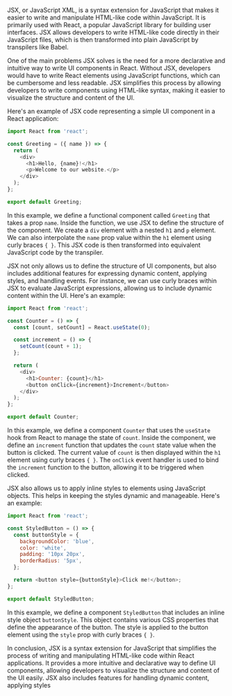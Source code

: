 JSX, or JavaScript XML, is a syntax extension for JavaScript that makes it easier to write and manipulate HTML-like code within JavaScript. It is primarily used with React, a popular JavaScript library for building user interfaces. JSX allows developers to write HTML-like code directly in their JavaScript files, which is then transformed into plain JavaScript by transpilers like Babel.

One of the main problems JSX solves is the need for a more declarative and intuitive way to write UI components in React. Without JSX, developers would have to write React elements using JavaScript functions, which can be cumbersome and less readable. JSX simplifies this process by allowing developers to write components using HTML-like syntax, making it easier to visualize the structure and content of the UI.

Here's an example of JSX code representing a simple UI component in a React application:

```javascript
import React from 'react';

const Greeting = ({ name }) => {
  return (
    <div>
      <h1>Hello, {name}!</h1>
      <p>Welcome to our website.</p>
    </div>
  );
};

export default Greeting;
```

In this example, we define a functional component called `Greeting` that takes a prop `name`. Inside the function, we use JSX to define the structure of the component. We create a `div` element with a nested `h1` and `p` element. We can also interpolate the `name` prop value within the `h1` element using curly braces `{ }`. This JSX code is then transformed into equivalent JavaScript code by the transpiler.

JSX not only allows us to define the structure of UI components, but also includes additional features for expressing dynamic content, applying styles, and handling events. For instance, we can use curly braces within JSX to evaluate JavaScript expressions, allowing us to include dynamic content within the UI. Here's an example:

```javascript
import React from 'react';

const Counter = () => {
  const [count, setCount] = React.useState(0);

  const increment = () => {
    setCount(count + 1);
  };

  return (
    <div>
      <h1>Counter: {count}</h1>
      <button onClick={increment}>Increment</button>
    </div>
  );
};

export default Counter;
```

In this example, we define a component `Counter` that uses the `useState` hook from React to manage the state of `count`. Inside the component, we define an `increment` function that updates the `count` state value when the button is clicked. The current value of `count` is then displayed within the `h1` element using curly braces `{ }`. The `onClick` event handler is used to bind the `increment` function to the button, allowing it to be triggered when clicked.

JSX also allows us to apply inline styles to elements using JavaScript objects. This helps in keeping the styles dynamic and manageable. Here's an example:

```javascript
import React from 'react';

const StyledButton = () => {
  const buttonStyle = {
    backgroundColor: 'blue',
    color: 'white',
    padding: '10px 20px',
    borderRadius: '5px',
  };

  return <button style={buttonStyle}>Click me!</button>;
};

export default StyledButton;
```

In this example, we define a component `StyledButton` that includes an inline style object `buttonStyle`. This object contains various CSS properties that define the appearance of the button. The style is applied to the button element using the `style` prop with curly braces `{ }`.

In conclusion, JSX is a syntax extension for JavaScript that simplifies the process of writing and manipulating HTML-like code within React applications. It provides a more intuitive and declarative way to define UI components, allowing developers to visualize the structure and content of the UI easily. JSX also includes features for handling dynamic content, applying styles